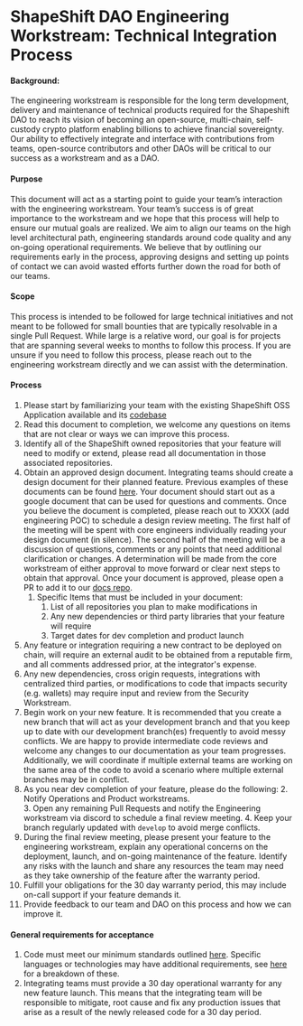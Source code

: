 # ShapeShift DAO Engineering Workstream: Technical Integration Process


#### Background:

The engineering workstream is responsible for the long term development, delivery and maintenance of technical products required for the Shapeshift DAO to reach its vision of becoming an open-source, multi-chain, self-custody crypto platform enabling billions to achieve financial sovereignty.  Our ability to effectively integrate and interface with contributions from teams, open-source contributors and other DAOs will be critical to our success as a workstream and as a DAO. 


#### Purpose


This document will act as a starting point to guide your team’s interaction with the engineering workstream. Your team’s success is of great importance to the workstream and we hope that this process will help to ensure our mutual goals are realized. We aim to align our teams on the high level architectural path, engineering standards around code quality and any on-going operational requirements.  We believe that by outlining our requirements early in the process, approving designs and setting up points of contact we can avoid wasted efforts further down the road for both of our teams.


#### Scope

This process is intended to be followed for large technical initiatives and not meant to be followed for small bounties that are typically resolvable in a single Pull Request. While large is a relative word, our goal is for projects that are spanning several weeks to months to follow this process.  If you are unsure if you need to follow this process, please reach out to the engineering workstream directly and we can assist with the determination. 


#### Process


1. Please start by familiarizing your team with the existing ShapeShift OSS Application available and its [codebase](https://github.com/shapeshift)
2. Read this document to completion, we welcome any questions on items that are not clear or ways we can improve this process.
3. Identify all of the ShapeShift owned repositories that your feature will need to modify or extend, please read all documentation in those associated repositories. 
4. Obtain an approved design document. Integrating teams should create a design document for their planned feature. Previous examples of these documents can be found [here](designs.md). Your document should start out as a google document that can be used for questions and comments.  Once you believe the document is completed, please reach out to XXXX (add engineering POC) to schedule a design review meeting.  The first half of the meeting will be spent with core engineers individually reading your design document (in silence). The second half of the meeting will be a discussion of questions, comments or any points that need additional clarification or changes. A determination will be made from the core workstream of either approval to move forward or clear next steps to obtain that approval.  Once your document is approved, please open a PR to add it to our [docs repo](https://github.com/shapeshift/docs).
    1. Specific Items that must be included in your document:
        1. List of all repositories you plan to make modifications in
        2. Any new dependencies or third party libraries that your feature will require
        3. Target dates for dev completion and product launch
5. Any feature or integration requiring a new contract to be deployed on chain, will require an external audit to be obtained from a reputable firm, and all comments addressed prior, at the integrator's expense.
6. Any new dependencies, cross origin requests, integrations with centralized third parties, or modifications to code that impacts security (e.g. wallets) may require input and review from the Security Workstream.
7. Begin work on your new feature.  It is recommended that you create a new branch that will act as your development branch and that you keep up to date with our development branch(es) frequently to avoid messy conflicts. We are happy to provide intermediate code reviews and welcome any changes to our documentation as your team progresses. Additionally, we will coordinate if multiple external teams are working on the same area of the code to avoid a scenario where multiple external branches may be in conflict. 
8. As you near dev completion of your feature, please do the following:
    2. Notify Operations and Product workstreams.  
    3. Open any remaining Pull Requests and notify the Engineering workstream via discord to schedule a final review meeting.
    4. Keep your branch regularly updated with `develop` to avoid merge conflicts.
9. During the final review meeting, please present your feature to the engineering workstream, explain any operational concerns on the deployment, launch, and on-going maintenance of the feature. Identify any risks with the launch and share any resources the team may need as they take ownership of the feature after the warranty period.
10. Fulfill your obligations for the 30 day warranty period, this may include on-call support if your feature demands it.  
11. Provide feedback to our team and DAO on this process and how we can improve it. 


#### General requirements for acceptance



1. Code must meet our minimum standards outlined [here](standards.md). Specific languages or technologies may have additional requirements, see [here](standards.md) for a breakdown of these.
2. Integrating teams must provide a 30 day operational warranty for any new feature launch.  This means that the integrating team will be responsible to mitigate, root cause and fix any production issues that arise as a result of the newly released code for a 30 day period.

